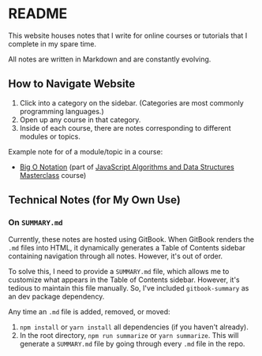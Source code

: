 # README

This website houses notes that I write for online courses or tutorials that I complete in my spare time.

All notes are written in Markdown and are constantly evolving.

## How to Navigate Website

1. Click into a category on the sidebar. (Categories are most commonly programming languages.)
2. Open up any course in that category.
3. Inside of each course, there are notes corresponding to different modules or topics.

Example note for of a module/topic in a course:

* [Big O Notation](https://notes.danfitz.com/javascript/algorithmsdatastructures/a-big-o-notation) (part of [JavaScript Algorithms and Data Structures Masterclass](https://www.udemy.com/course/js-algorithms-and-data-structures-masterclass/) course)

## Technical Notes (for My Own Use)

### On `SUMMARY.md`

Currently, these notes are hosted using GitBook. When GitBook renders the `.md` files into HTML, it dynamically generates a Table of Contents sidebar containing navigation through all notes. However, it's out of order.

To solve this, I need to provide a `SUMMARY.md` file, which allows me to customize what appears in the Table of Contents sidebar. However, it's tedious to maintain this file manually. So, I've included `gitbook-summary` as an dev package dependency.

Any time an `.md` file is added, removed, or moved:

1. `npm install` or `yarn install` all dependencies (if you haven't already).
2. In the root directory, `npm run summarize` or `yarn summarize`. This will generate a `SUMMARY.md` file by going through every `.md` file in the repo.
